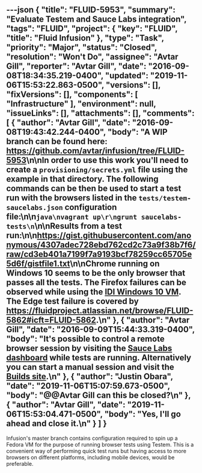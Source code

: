 ---json
{
  "title": "FLUID-5953",
  "summary": "Evaluate Testem and Sauce Labs integration",
  "tags": "FLUID",
  "project": {
    "key": "FLUID",
    "title": "Fluid Infusion"
  },
  "type": "Task",
  "priority": "Major",
  "status": "Closed",
  "resolution": "Won't Do",
  "assignee": "Avtar Gill",
  "reporter": "Avtar Gill",
  "date": "2016-09-08T18:34:35.219-0400",
  "updated": "2019-11-06T15:53:22.863-0500",
  "versions": [],
  "fixVersions": [],
  "components": [
    "Infrastructure"
  ],
  "environment": null,
  "issueLinks": [],
  "attachments": [],
  "comments": [
    {
      "author": "Avtar Gill",
      "date": "2016-09-08T19:43:42.244-0400",
      "body": "A WIP branch can be found here: <https://github.com/avtar/infusion/tree/FLUID-5953>\n\nIn order to use this work you'll need to create a `provisioning/secrets.yml` file using the example in that directory. The following commands can be then be used to start a test run with the browsers listed in the `tests/testem-saucelabs.json` configuration file:\n\n```java\nvagrant up\r\ngrunt saucelabs-tests\n```\n\nResults from a test run:\n\n<https://gist.githubusercontent.com/anonymous/4307adec728ebd762cd2c73a9f38b7f6/raw/cd3eb401a7199f7a9193bcf78259cc65705e5d6f/gistfile1.txt>\n\nChrome running on Windows 10 seems to be the only browser that passes all the tests. The Firefox failures can be observed while using the [IDI Windows 10 VM](https://github.com/idi-ops/packer-windows). The Edge test failure is covered by <https://fluidproject.atlassian.net/browse/FLUID-5862#icft=FLUID-5862>.\n"
    },
    {
      "author": "Avtar Gill",
      "date": "2016-09-09T15:44:33.319-0400",
      "body": "It's possible to control a remote browser session by visiting the [Sauce Labs dashboard](https://saucelabs.com/beta/dashboard/tests) while tests are running. Alternatively you can start a manual session and visit the [Builds site](http://build.fluidproject.org/infusion/tests/all-tests.html).\n"
    },
    {
      "author": "Justin Obara",
      "date": "2019-11-06T15:07:59.673-0500",
      "body": "@@Avtar Gill can this be closed?\n"
    },
    {
      "author": "Avtar Gill",
      "date": "2019-11-06T15:53:04.471-0500",
      "body": "Yes, I'll go ahead and close it.\n"
    }
  ]
}
---
Infusion's master branch contains configuration required to spin up a Fedora VM for the purpose of running browser tests using Testem. This is a convenient way of performing quick test runs but having access to more browsers on different platforms, including mobile devices, would be preferable.

        